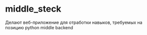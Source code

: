 # middle_steck
Делают веб-приложение для отработки навыков, требуемых на позицию python middle backend
